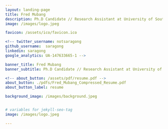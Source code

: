 ```yaml
---
layout: landing-page
title: Fred Mubang
description: Ph.D Candidate // Research Assistant at University of South Florida and DARPA.
image: /images/logo.jpeg

favicon: /assets/ico/favicon.ico

<!-- twitter_username: notsaragong
github_username:  saragong
linkedin: saragong
google_analytics: UA-147633665-1 -->

banner_title: Fred Mubang
banner_subtitle: Ph.D Candidate // Research Assistant at University of South Florida and DARPA.

<!-- about_button: /assets/pdf/resume.pdf -->
about_button: ./pdfs/Fred_Mubang_Compressed_Resume.pdf
about_button_label: resume

background_image: /images/background.jpeg


# variables for jekyll-seo-tag
image: /images/logo.jpeg

---
```


<!-- ### junior research scientist (predoc) at the NYU Stern School of Business -->
